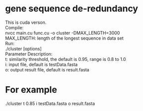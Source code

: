 # gene sequence de-redundancy  
This is cuda verson.  
Compile:  
nvcc main.cu func.cu -o cluster -DMAX_LENGTH=3000  
MAX_LENGTH: length of the longest sequence in data set  
Run:  
./cluster [options]  
Parameter Description:  
t: similarity threshold, the default is 0.95, range is 0.8 to 1.0  
i: input file, default is testData.fasta  
o: output result file, default is result.fasta  

# For example  
./cluster t 0.85 i testData.fasta o result.fasta  
